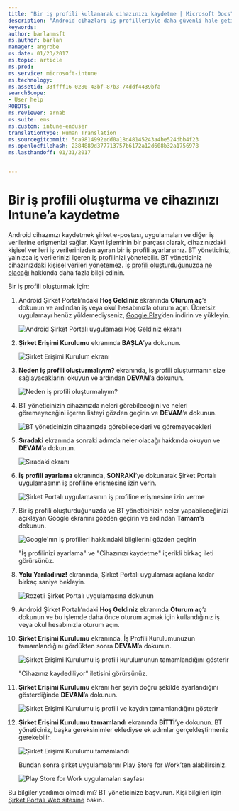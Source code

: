 ```yaml
---
title: "Bir iş profili kullanarak cihazınızı kaydetme | Microsoft Docs"
description: "Android cihazları iş profilleriyle daha güvenli hale getirme."
keywords: 
author: barlanmsft
ms.author: barlan
manager: angrobe
ms.date: 01/23/2017
ms.topic: article
ms.prod: 
ms.service: microsoft-intune
ms.technology: 
ms.assetid: 33ffff16-0280-43bf-87b3-74ddf4439bfa
searchScope:
- User help
ROBOTS: 
ms.reviewer: arnab
ms.suite: ems
ms.custom: intune-enduser
translationtype: Human Translation
ms.sourcegitcommit: 5ca9814992edd0a18d48145243a4be524dbb4f23
ms.openlocfilehash: 2384889d377713757b6172a12d608b32a1756978
ms.lasthandoff: 01/31/2017


---
```



# <a name="create-a-work-profile-and-enroll-your-device-in-intune"></a>Bir iş profili oluşturma ve cihazınızı Intune’a kaydetme

Android cihazınızı kaydetmek şirket e-postası, uygulamaları ve diğer iş verilerine erişmenizi sağlar. Kayıt işleminin bir parçası olarak, cihazınızdaki kişisel verileri iş verilerinizden ayıran bir iş profili ayarlarsınız. BT yöneticiniz, yalnızca iş verilerinizi içeren iş profilinizi yönetebilir. BT yöneticiniz cihazınızdaki kişisel verileri yönetemez. [İş profili oluşturduğunuzda ne olacağı](what-happens-when-you-create-a-work-profile-android.md) hakkında daha fazla bilgi edinin.

Bir iş profili oluşturmak için:

1.  Android Şirket Portalı’ndaki **Hoş Geldiniz** ekranında **Oturum aç**’a dokunun ve ardından iş veya okul hesabınızla oturum açın. Ücretsiz uygulamayı henüz yüklemediyseniz, [Google Play](http://play.google.com/store/apps/details?id=com.microsoft.windowsintune.companyportal)’den indirin ve yükleyin.

    ![Android Şirket Portalı uygulaması Hoş Geldiniz ekranı](./media/and-enroll-0-welcome-screen.png)

2. **Şirket Erişimi Kurulumu** ekranında **BAŞLA**’ya dokunun.

    ![Şirket Erişimi Kurulum ekranı](./media/andr-afw-begin-company-access-setup.png)

3.  **Neden iş profili oluşturmalıyım?** ekranında, iş profili oluşturmanın size sağlayacaklarını okuyun ve ardından **DEVAM**’a dokunun.

    ![Neden iş profili oluşturmalıyım?](./media/andr-afw-why-create-a-work-profile.png)

4.  BT yöneticinizin cihazınızda neleri görebileceğini ve neleri göremeyeceğini içeren listeyi gözden geçirin ve **DEVAM**’a dokunun.

    ![BT yöneticinizin cihazınızda görebilecekleri ve göremeyecekleri](./media/andr-afw-what-it-can-see-on-your-device.png)

5.  **Sıradaki** ekranında sonraki adımda neler olacağı hakkında okuyun ve **DEVAM**’a dokunun.

    ![Sıradaki ekranı](./media/andr-afw-what-comes-next.png)

6. **İş profili ayarlama** ekranında, **SONRAKİ**’ye dokunarak Şirket Portalı uygulamasının iş profiline erişmesine izin verin.

    ![Şirket Portalı uygulamasının iş profiline erişmesine izin verme](./media/andr-afw-tap-next-to-set-up-work-profile.png)

7. Bir iş profili oluşturduğunuzda ve BT yöneticinizin neler yapabileceğinizi açıklayan Google ekranını gözden geçirin ve ardından **Tamam**’a dokunun.

    ![Google'nın iş profilleri hakkındaki bilgilerini gözden geçirin](./media/andr-afw-google-screen-what-it-can-do.png)

    "İş profilinizi ayarlama" ve "Cihazınızı kaydetme" içerikli birkaç ileti görürsünüz.

8. **Yolu Yarıladınız!** ekranında, Şirket Portalı uygulaması açılana kadar birkaç saniye bekleyin.

    ![Rozetli Şirket Portalı uygulamasına dokunun](./media/andr-afw-tap-work-badged-company-portal-icon2.png)

9. Android Şirket Portalı’ndaki **Hoş Geldiniz** ekranında **Oturum aç**’a dokunun ve bu işlemde daha önce oturum açmak için kullandığınız iş veya okul hesabınızla oturum açın.

10. **Şirket Erişimi Kurulumu** ekranında, İş Profili Kurulumunuzun tamamlandığını gördükten sonra **DEVAM**’a dokunun.

    ![Şirket Erişimi Kurulumu iş profili kurulumunun tamamlandığını gösterir](./media/andr-afw-work-profile-now-set-up.png)

    "Cihazınız kaydediliyor" iletisini görürsünüz.

11. **Şirket Erişimi Kurulumu** ekranı her şeyin doğru şekilde ayarlandığını gösterdiğinde **DEVAM**’a dokunun.

    ![Şirket Erişimi Kurulumu iş profili ve kaydın tamamlandığını gösterir](./media/andr-afw-company-access-setup-green-checks.png)

12. **Şirket Erişimi Kurulumu tamamlandı** ekranında **BİTTİ**’ye dokunun. BT yöneticiniz, başka gereksinimler eklediyse ek adımlar gerçekleştirmeniz gerekebilir.

    ![Şirket Erişimi Kurulumu tamamlandı](./media/andr-afw-company-access-setup-complete.png)

    Bundan sonra şirket uygulamalarını Play Store for Work’ten alabilirsiniz.

    ![Play Store for Work uygulamaları sayfası](./media/andr-afw-tap-work-play-store-icon.png)

Bu bilgiler yardımcı olmadı mı? BT yöneticinize başvurun. Kişi bilgileri için [Şirket Portalı Web sitesine](http://portal.manage.microsoft.com) bakın.

